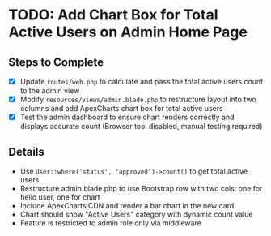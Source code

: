 # TODO: Add Chart Box for Total Active Users on Admin Home Page

## Steps to Complete

- [x] Update `routes/web.php` to calculate and pass the total active users count to the admin view
- [x] Modify `resources/views/admin.blade.php` to restructure layout into two columns and add ApexCharts chart box for total active users
- [x] Test the admin dashboard to ensure chart renders correctly and displays accurate count (Browser tool disabled, manual testing required)

## Details

- Use `User::where('status', 'approved')->count()` to get total active users
- Restructure admin.blade.php to use Bootstrap row with two cols: one for hello user, one for chart
- Include ApexCharts CDN and render a bar chart in the new card
- Chart should show "Active Users" category with dynamic count value
- Feature is restricted to admin role only via middleware
